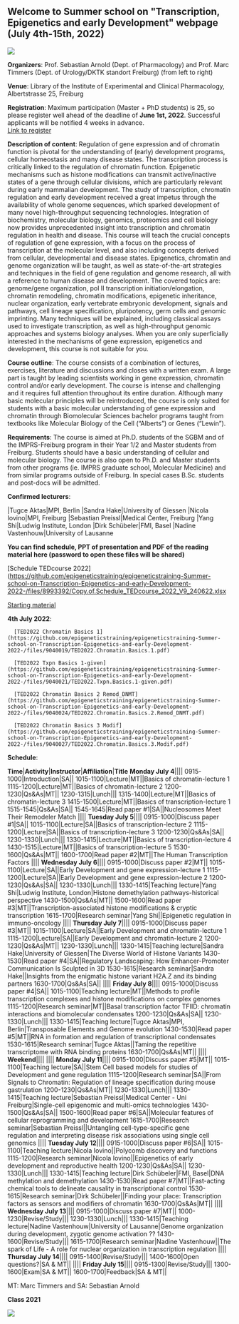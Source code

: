 ## Welcome to Summer school on "Transcription, Epigenetics and early Development" webpage (July 4th-15th, 2022)

![](https://user-images.githubusercontent.com/86782211/173426815-f4e9eb59-0d5e-4d9b-9f60-5224ea325dd4.jpg)

**Organizers**: Prof. Sebastian Arnold (Dept. of Pharmacology) and Prof. Marc Timmers (Dept. of Urology/DKTK standort Freiburg) (from left to right)

**Venue**: Library of the Institute of Experimental and Clinical Pharmacology, Albertstrasse 25, Freiburg

**Registration**: Maximum participation (Master + PhD students) is 25, so please register well ahead of the deadline of **June 1st, 2022**. Successful applicants will be notified 4 weeks in advance.<br>
<a href="http://www.sgbm.uni-freiburg.de/index.php?option=com_content&view=article&id=539&Itemid=397" target="_blank">
                      Link to register
                    </a>                  

**Description of content**: Regulation of gene expression and of chromatin function is pivotal for the understanding of (early) development programs, cellular homeostasis and many disease states. The transcription process is critically linked to the regulation of chromatin function. Epigenetic mechanisms such as histone modifications can transmit active/inactive states of a gene through cellular divisions, which are particularly relevant during early mammalian development. The study of transcription, chromatin regulation and early development received a great impetus through the availability of whole genome sequences, which sparked development of many novel high-throughput sequencing technologies. Integration of biochemistry, molecular biology, genomics, proteomics and cell biology now provides unprecedented insight into transcription and chromatin regulation in health and disease. This course will teach the crucial concepts of regulation of gene expression, with a focus on the process of transcription at the molecular level, and also including concepts derived from cellular, developmental and disease states. Epigenetics, chromatin and genome organization will be taught, as well as state-of-the-art strategies and techniques in the field of gene regulation and genome research, all with a reference to human disease and development. The covered topics are: genome/gene organization, pol II transcription initiation/elongation, chromatin remodeling, chromatin modifications, epigenetic inheritance, nuclear organization, early vertebrate embryonic development, signals and pathways, cell lineage specification, pluripotency, germ cells and genomic imprinting. Many techniques will be explained, including classical assays used to investigate transcription, as well as high-throughput genomic approaches and systems biology analyses. When you are only superficially interested in the mechanisms of gene expression, epigenetics and development, this course is not suitable for you.

**Course outline**: The course consists of a combination of lectures, exercises, literature and discussions and closes with a written exam. A large part is taught by leading scientists working in gene expression, chromatin control and/or early development. The course is intense and challenging and it requires full attention throughout its entire duration. Although many basic molecular principles will be reintroduced, the course is only suited for students with a basic molecular understanding of gene expression and chromatin through Biomolecular Sciences bachelor programs taught from textbooks like Molecular Biology of the Cell (“Alberts”) or Genes (“Lewin”).

**Requirements**: The course is aimed at Ph.D. students of the SGBM and of the IMPRS-Freiburg program in their Year 1/2 and Master students from Freiburg. Students should have a basic understanding of cellular and molecular biology. The course is also open to Ph.D. and Master students from other programs (ie. IMPRS graduate school, Molecular Medicine) and from similar programs outside of Freiburg. In special cases B.Sc. students and post-docs will be admitted.

**Confirmed lecturers**: 

|Tugce Aktas|MPI, Berlin
|Sandra Hake|University of Giessen
|Nicola Iovino|MPI, Freiburg
|Sebastian Preissl|Medical Center, Freiburg
|Yang Shi|Ludwig Institute, London
|Dirk Schübeler|FMI, Basel
|Nadine Vastenhouw|University of Lausanne

**You can find schedule, PPT of presentation and PDF of the reading material here (password to open these files will be shared)**

[Schedule TEDcourse 2022](https://github.com/epigeneticstraining/epigeneticstraining-Summer-school-on-Transcription-Epigenetics-and-early-Development-2022-/files/8993392/Copy.of.Schedule_TEDcourse_2022_V9_240622.xlsx

[Starting material](https://github.com/epigeneticstraining/epigeneticstraining-Summer-school-on-Transcription-Epigenetics-and-early-Development-2022-/files/8893650/starting.materials.zip)

**4th July 2022**:

      [TED2022 Chromatin Basics 1](https://github.com/epigeneticstraining/epigeneticstraining-Summer-school-on-Transcription-Epigenetics-and-early-Development-2022-/files/9040019/TED2022.Chromatin.Basics.1.pdf)

      [TED2022 Txpn Basics 1-given](https://github.com/epigeneticstraining/epigeneticstraining-Summer-school-on-Transcription-Epigenetics-and-early-Development-2022-/files/9040021/TED2022.Txpn.Basics.1-given.pdf)

      [TED2022 Chromatin Basics 2 Remod_DNMT](https://github.com/epigeneticstraining/epigeneticstraining-Summer-school-on-Transcription-Epigenetics-and-early-Development-2022-/files/9040024/TED2022.Chromatin.Basics.2.Remod_DNMT.pdf)

      [TED2022 Chromatin Basics 3 Modif](https://github.com/epigeneticstraining/epigeneticstraining-Summer-school-on-Transcription-Epigenetics-and-early-Development-2022-/files/9040027/TED2022.Chromatin.Basics.3.Modif.pdf)

**Schedule**:

**Time**|**Activity**|**Instructor**|**Affiliation**|**Title**
**Monday July 4**||||
0915-1000|Introduction|SA||
1015-1100|Lecture|MT||Basics of chromatin-lecture 1 
1115-1200|Lecture|MT||Basics of chromatin-lecture 2
1200-1230|Qs&As|MT||
1230-1315|Lunch|||
1315-1400|Lecture|MT||Basics of chromatin-lecture 3
1415-1500|Lecture|MT||Basics of transcription-lecture 1 
1515-1545|Qs&As|SA||
1545-1645|Read paper #1|SA||Nucleosomes Meet Their Remodeler Match
||||
**Tuesday July 5**||||
0915-1000|Discuss paper #1|SA||
1015-1100|Lecture|SA||Basics of transcription-lecture 2
1115-1200|Lecture|SA||Basics of transcription-lecture 3
1200-1230|Qs&As|SA||
1230-1330|Lunch|||
1330-1415|Lecture|MT||Basics of transcription-lecture 4
1430-1515|Lecture|MT||Basics of transcription-lecture 5
1530-1600|Qs&As|MT||
1600-1700|Read paper #2|MT||The Human Transcription Factors
||||
**Wednesday July 6**||||
0915-1000|Discuss paper #2|MT||
1015-1100|Lecture|SA||Early Development and gene expression-lecture 1
1115-1200|Lecture|SA||Early Development and gene expression-lecture 2
1200-1230|Qs&As|SA||
1230-1330|Lunch|||
1330-1415|Teaching lecture|Yang Shi|Ludwig Institute, London|Histone demethylation pathways-historical perspective
1430-1500|Qs&As|MT||
1500-1600|Read paper #3|MT||Transcription-associated histone modifications & cryptic transcription
1615-1700|Research seminar|Yang Shi||Epigenetic regulation in immuno-oncology
||||
**Thursday July 7**||||
0915-1000|Discuss paper #3|MT||
1015-1100|Lecture|SA||Early Development and chromatin-lecture 1
1115-1200|Lecture|SA||Early Development and chromatin-lecture 2
1200-1230|Qs&As|MT||
1230-1330|Lunch|||
1330-1415|Teaching lecture|Sandra Hake|University of Giessen|The Diverse World of Histone Variants
1430-1530|Read paper #4|SA||Regulatory Landscaping: How Enhancer-Promoter Communication Is Sculpted in 3D
1530-1615|Research seminar|Sandra Hake||Insights from the enigmatic histone variant H2A.Z and its binding partners
1630-1700|Qs&As|SA||
||||
**Friday July 8**||||
0915-1000|Discuss paper #4|SA||
1015-1100|Teaching lecture|MT||Methods to profile transcription complexes and histone modifications on complex genomes
1115-1200|Research seminar|MT||Basal transcription factor TFIID: chromatin interactions and biomolecular condensates
1200-1230|Qs&As|SA||
1230-1330|Lunch|||
1330-1415|Teaching lecture|Tugce Aktas|MPI, Berlin|Transposable Elements and Genome evolution
1430-1530|Read paper #5|MT||RNA in formation and regulation of transcriptional condensates
1530-1615|Research seminar|Tugce Aktas||Taming the repetitive transcriptome with RNA binding proteins
1630-1700|Qs&As|MT||
||||
**Weekend**||||
||||
**Monday July 11**||||
0915-1000|Discuss paper #5|MT||
1015-1100|Teaching lecture|SA||Stem Cell based models for studies of Development and gene regulation
1115-1200|Research seminar|SA||From Signals to Chromatin: Regulation of lineage specification during mouse gastrulation
1200-1230|Qs&As|MT||
1230-1330|Lunch|||
1330-1415|Teaching lecture|Sebastian Preissl|Medical Center - Uni Freiburg|Single-cell epigenomic and multi-omics technologies
1430-1500|Qs&As|SA||
1500-1600|Read paper #6|SA||Molecular features of cellular reprogramming and development
1615-1700|Research seminar|Sebastian Preissl||Untangling cell-type-specific gene regulation and interpreting disease risk associations using single cell genomics
||||
**Tuesday July 12**||||
0915-1000|Discuss paper #6|SA||
1015-1100|Teaching lecture|Nicola Iovino||Polycomb discovery and functions
1115-1200|Research seminar|Nicola Iovino||Epigenetics of early development and reproductive health
1200-1230|Qs&As|SA||
1230-1330|Lunch|||
1330-1415|Teaching lecture|Dirk Schübeler|FMI, Basel|DNA methylation and demethylation
1430-1530|Read paper #7|MT||Fast-acting chemical tools to delineate causality in transcriptional control
1530-1615|Research seminar|Dirk Schübeler||Finding your place: Transcription factors as sensors and modifiers of chromatin
1630-1700|Qs&As|MT||
||||
**Wednesday July 13**||||
0915-1000|Discuss paper #7|MT||
1000-1230|Revise/Study|||
1230-1330|Lunch|||
1330-1415|Teaching lecture|Nadine Vastenhouw|University of Lausanne|Genome organization during development, zygotic genome activation ??
1430-1600|Revise/Study|||
1615-1700|Research seminar|Nadine Vastenhouw||The spark of Life - A role for nuclear organization in transcription regulation
||||
**Thursday July 14**||||
0915-1400|Revise/Study|||
1400-1600|Open questions?|SA & MT||
||||
**Friday July 15**||||
0915-1300|Revise/Study|||
1300-1600|Exam|SA & MT||
1600-1700|Feedback|SA & MT||

MT: Marc Timmers and SA: Sebastian Arnold

**Class 2021**

<p align="center">
  <img src="https://user-images.githubusercontent.com/86782211/126693636-06dbf506-fe5d-4656-a7cc-7a37e3ebc545.jpg" align='left'/>
</p>
